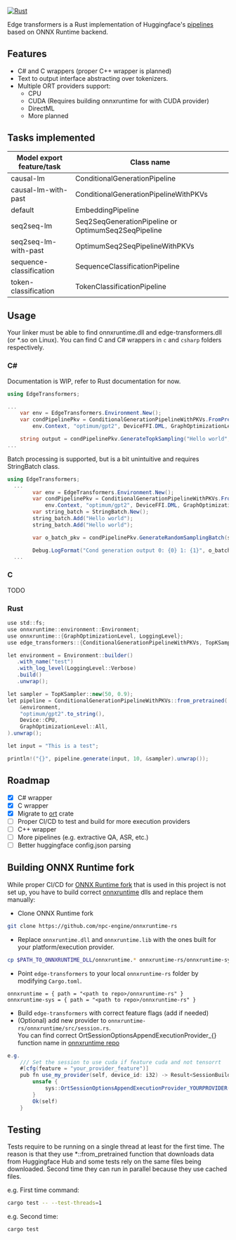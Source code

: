 [![Rust](https://github.com/npc-engine/edge-transformers/actions/workflows/general.yml/badge.svg)](https://github.com/npc-engine/edge-transformers/actions/workflows/general.yml)

Edge transformers is a Rust implementation of Huggingface's 
[pipelines](https://huggingface.co/docs/transformers/main/en/quicktour#pipeline) 
based on ONNX Runtime backend.

## Features

- C# and C wrappers (proper C++ wrapper is planned)
- Text to output interface abstracting over tokenizers.
- Multiple ORT providers support:
  - CPU
  - CUDA (Requires building onnxruntime for with CUDA provider)
  - DirectML 
  - More planned

## Tasks implemented

| Model export feature/task | Class name                                          |
|---------------------------|-----------------------------------------------------|  
| causal-lm                 | ConditionalGenerationPipeline                       |  
| causal-lm-with-past	    | ConditionalGenerationPipelineWithPKVs               |
| default	                | EmbeddingPipeline                                   |
| seq2seq-lm                | Seq2SeqGenerationPipeline or OptimumSeq2SeqPipeline |
| seq2seq-lm-with-past	    |  OptimumSeq2SeqPipelineWithPKVs                     |
| sequence-classification	| SequenceClassificationPipeline                      |
| token-classification      | TokenClassificationPipeline                         |  



## Usage

Your linker must be able to find onnxruntime.dll and edge-transformers.dll (or *.so on Linux).
You can find C and C# wrappers in `c` and `csharp` folders respectively.

### C#

Documentation is WIP, refer to Rust documentation for now.

```csharp
using EdgeTransformers;

...
    var env = EdgeTransformers.Environment.New();
    var condPipelinePkv = ConditionalGenerationPipelineWithPKVs.FromPretrained(
        env.Context, "optimum/gpt2", DeviceFFI.DML, GraphOptimizationLevelFFI.All);

    string output = condPipelinePkv.GenerateTopkSampling("Hello world", 10, 5, 0.5f);
...
```

Batch processing is supported, but is a bit unintuitive and requires StringBatch class.

```csharp
using EdgeTransformers;
  ...
        var env = EdgeTransformers.Environment.New();
        var condPipelinePkv = ConditionalGenerationPipelineWithPKVs.FromPretrained(
            env.Context, "optimum/gpt2", DeviceFFI.DML, GraphOptimizationLevelFFI.All);
        var string_batch = StringBatch.New();
        string_batch.Add("Hello world");
        string_batch.Add("Hello world");

        var o_batch_pkv = condPipelinePkv.GenerateRandomSamplingBatch(string_batch.Context, 10, 0.5f);

        Debug.LogFormat("Cond generation output 0: {0} 1: {1}", o_batch_pkv[0].ascii_string, o_batch_pkv[1].ascii_string);
  ...
```


### C

TODO

### Rust

```csharp
use std::fs;
use onnxruntime::environment::Environment;
use onnxruntime::{GraphOptimizationLevel, LoggingLevel};
use edge_transformers::{ConditionalGenerationPipelineWithPKVs, TopKSampler, Device};

let environment = Environment::builder()
   .with_name("test")
   .with_log_level(LoggingLevel::Verbose)
   .build()
   .unwrap();

let sampler = TopKSampler::new(50, 0.9);
let pipeline = ConditionalGenerationPipelineWithPKVs::from_pretrained(
    &environment,
    "optimum/gpt2".to_string(),
    Device::CPU,
    GraphOptimizationLevel::All,
).unwrap();

let input = "This is a test";

println!("{}", pipeline.generate(input, 10, &sampler).unwrap());
```

## Roadmap

- [x] C# wrapper
- [x] C wrapper
- [x] Migrate to [ort](https://github.com/pykeio/ort) crate
- [ ] Proper CI/CD to test and build for more execution providers
- [ ] C++ wrapper
- [ ] More pipelines (e.g. extractive QA, ASR, etc.)
- [ ] Better huggingface config.json parsing

## Building ONNX Runtime fork

While proper CI/CD for [ONNX Runtime fork](https://github.com/npc-engine/onnxruntime-rs) 
that is used in this project is not set up, you have to build correct 
[onnxruntime](https://onnxruntime.ai/) dlls and replace them manually:

- Clone ONNX Runtime fork
```bash
git clone https://github.com/npc-engine/onnxruntime-rs
```
- Replace `onnxruntime.dll` and `onnxruntime.lib` with the ones built for your platform/execution provider.
```bash
cp $PATH_TO_ONNXRUNTIME_DLL/onnxruntime.* onnxruntime-rs/onnxruntime-sys/lib/onnxruntime.dll
```
- Point `edge-transformers` to your local `onnxruntime-rs` folder by modifying `Cargo.toml`.
```cargo
onnxruntime = { path = "<path to repo>/onnxruntime-rs" }
onnxruntime-sys = { path = "<path to repo>/onnxruntime-rs" }
```
- Build `edge-transformers` with correct feature flags (add if needed)
- (Optional) add new provider to `onnxruntime-rs/onnxruntime/src/session.rs`.  
You can find correct OrtSessionOptionsAppendExecutionProvider_{} function name in 
[onnxruntime repo](https://github.com/microsoft/onnxruntime)
```csharp
e.g.
    /// Set the session to use cuda if feature cuda and not tensorrt
    #[cfg(feature = "your_provider_feature")]
    pub fn use_my_provider(self, device_id: i32) -> Result<SessionBuilder<'a>> {
        unsafe {
            sys::OrtSessionOptionsAppendExecutionProvider_YOURPROVIDER(self.session_options_ptr, device_id);
        }
        Ok(self)
    }
```

## Testing 

Tests require to be running on a single thread at least for the first time. 
The reason is that they use *::from_pretrained function that downloads data 
from Huggingface Hub and some tests rely on the same files being downloaded.
Second time they can run in parallel because they use cached files.

e.g. First time command:
```bash
cargo test -- --test-threads=1
```

e.g. Second time:
```bash
cargo test 
```
